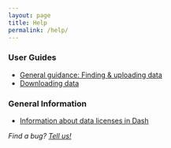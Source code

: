 ```yaml
---
layout: page
title: Help
permalink: /help/
---
```


### User Guides

* [General guidance: Finding & uploading data](http://cdluc3.github.io/dash/user-guide)
* [Downloading data](http://cdluc3.github.io/dash/download-guide)

### General Information

* [Information about data licenses in Dash](http://cdluc3.github.io/dash/licensing)

_Find a bug? [Tell us!](http://github.com/cdluc3/dash/issues)_
